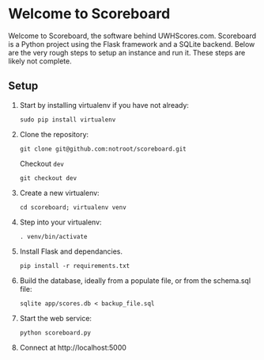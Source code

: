 # Welcome to Scoreboard
Welcome to Scoreboard, the software behind UWHScores.com. Scoreboard is a Python project
using the Flask framework and a SQLite backend. Below are the very rough steps to
setup an instance and run it. These steps are likely not complete.

## Setup
1. Start by installing virtualenv if you have not already:

    `sudo pip install virtualenv`

2. Clone the repository:

    `git clone git@github.com:notroot/scoreboard.git`

    Checkout `dev`

    `git checkout dev`

3. Create a new virtualenv:

    `cd scoreboard; virtualenv venv`

4. Step into your virtualenv:

    `. venv/bin/activate`

5. Install Flask and dependancies. 

    `pip install -r requirements.txt`

6. Build the database, ideally from a populate file, or from the schema.sql file:

    `sqlite app/scores.db < backup_file.sql`

7. Start the web service:

    `python scoreboard.py`

8. Connect at http://localhost:5000
